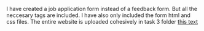 I have created a job application form instead of a feedback form. But all the neccesary tags are included.
I have also only included the form html and css files. The entire website is uploaded cohesively in task 3 folder 
[this text](../task%203%20-%20Men's%20Shoe%20Website)
